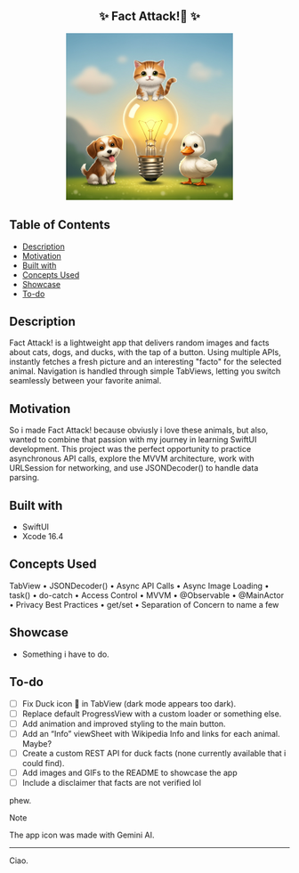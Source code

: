 <h2 align="center">
  ✨ Fact Attack!🐾 ✨
</h2>

<p align="center"><img width="300" alt="image" src="Assets.xcassets/AppIcon.appiconset/appIcon2.png"></p>

## Table of Contents

- [Description](#description)
- [Motivation](#motivation)
- [Built with](#built-with)
- [Concepts Used](#concepts-used)
- [Showcase](#showcase)
- [To-do](#to-do)

## Description

Fact Attack! is a lightweight app that delivers random images and facts about cats, dogs, and ducks, with the tap of a button. Using multiple APIs, instantly fetches a fresh picture and an interesting "facto" for the selected animal. Navigation is handled through simple TabViews, letting you switch seamlessly between your favorite animal.

## Motivation

So i made Fact Attack! because obviusly i love these animals, but also, wanted to combine that passion with my journey in learning SwiftUI development. This project was the perfect opportunity to practice asynchronous API calls, explore the MVVM architecture, work with URLSession for networking, and use JSONDecoder() to handle data parsing.

## Built with

- SwiftUI
- Xcode 16.4

## Concepts Used

TabView • JSONDecoder() • Async API Calls • Async Image Loading • task() • do-catch • Access Control • MVVM • @Observable • @MainActor • Privacy Best Practices • get/set • Separation of Concern to name a few

## Showcase

- Something i have to do.

## To-do

- [ ] Fix Duck icon 🦆 in TabView (dark mode appears too dark).
- [ ] Replace default ProgressView with a custom loader or something else.
- [ ] Add animation and improved styling to the main button.
- [ ] Add an “Info” viewSheet with Wikipedia Info and links for each animal. Maybe?
- [ ] Create a custom REST API for duck facts (none currently available that i could find).
- [ ] Add images and GIFs to the README to showcase the app
- [ ] Include a disclaimer that facts are not verified lol

phew.

> [!NOTE]
> The app icon was made with Gemini AI.

-----

Ciao.
